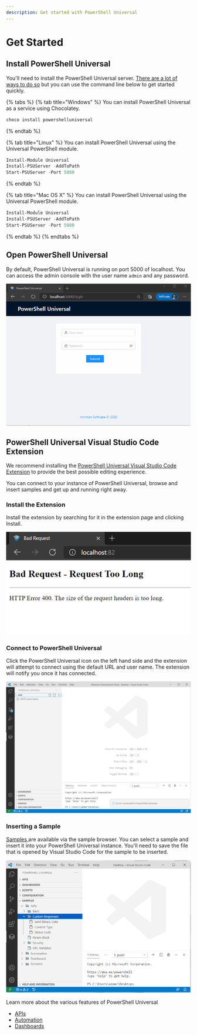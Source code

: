 ```yaml
---
description: Get started with PowerShell Universal
---
```


# Get Started

## Install PowerShell Universal

You'll need to install the PowerShell Universal server. [There are a lot of ways to do so](getting-started/) but you can use the command line below to get started quickly. 

{% tabs %}
{% tab title="Windows" %}
You can install PowerShell Universal as a service using Chocolatey.

```PowerShell
choco install powershelluniversal
```
{% endtab %}

{% tab title="Linux" %}
You can install PowerShell Universal using the Universal PowerShell module.

```PowerShell
Install-Module Universal
Install-PSUServer -AddToPath
Start-PSUServer -Port 5000
```
{% endtab %}

{% tab title="Mac OS X" %}
You can install PowerShell Universal using the Universal PowerShell module.

```PowerShell
Install-Module Universal
Install-PSUServer -AddToPath
Start-PSUServer -Port 5000
```
{% endtab %}
{% endtabs %}

## Open PowerShell Universal

By default, PowerShell Universal is running on port 5000 of localhost. You can access the admin console with the user name `admin` and any password.

![](../.gitbook/assets/login.gif)

## PowerShell Universal Visual Studio Code Extension

We recommend installing the [PowerShell Universal Visual Studio Code Extension](https://marketplace.visualstudio.com/items?itemName=ironmansoftware.powershell-universal) to provide the best possible editing experience.

You can connect to your instance of PowerShell Universal, browse and insert samples and get up and running right away. 

### Install the Extension

Install the extension by searching for it in the extension page and clicking Install.

![](../.gitbook/assets/image%20%28207%29.png)

### Connect to PowerShell Universal

Click the PowerShell Universal icon on the left hand side and the extension will attempt to connect using the default URL and user name. The extension will notify you once it has connected. 

![](../.gitbook/assets/image%20%28162%29%20%281%29.png)

### Inserting a Sample

[Samples ](https://github.com/ironmansoftware/universal-samples)are available via the sample browser. You can select a sample and insert it into your PowerShell Universal instance. You'll need to save the file that is opened by Visual Studio Code for the sample to be inserted.

![](../.gitbook/assets/image%20%28206%29.png)

Learn more about the various features of PowerShell Universal

* [APIs](../api/about.md)
* [Automation](../automation/about.md)
* [Dashboards](../dashboard/about.md)

